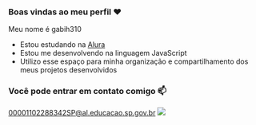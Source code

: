 ### Boas vindas ao meu perfil ❤️

Meu nome é gabih310
- Estou estudando na [Alura](https://www.alura.com.br)
- Estou me desenvolvendo na linguagem JavaScript
- Utilizo esse espaço para minha organização e compartilhamento dos meus projetos desenvolvidos

### Você pode entrar em contato comigo 📫

00001102288342SP@al.educacao.sp.gov.br
![](https://media1.tenor.com/m/f4PUj7wUIm4AAAAC/cat-tongue.gif)
